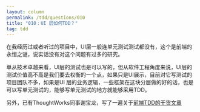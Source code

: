 ```yaml
---
layout: column
permalink: /tdd/questions/010
title: "010：UI 层如何TDD？"
tag: tdd
---
```


在我经历过或者听过的项目中，UI层一般连单元测试测试都没有，这个是前端的永恒之谜，说实话没有对这个问题有过多的研究。

单从技术卓越来看，UI层的测试也是可以写的，但从软件工程角度来说，UI层的测试价值高不高是我们要去权衡的一个点，如果只是UI展示，目前对它写测试的项目团队不多，如果是UI
层的业务逻辑，一些框架在这块分层做的好的话，也是可以写单元测试的，能够写单元测试的地方就能够采用TDD。

另外，已有ThoughtWorks同事谢宝龙，写了一遍关于[前端TDD的干货文章](https://mp.weixin.qq.com/s/D_HYOZcK-dtSMv59Lj3K7A)

